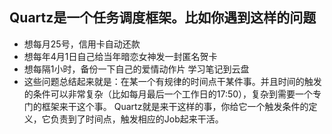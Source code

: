 ## Quartz是一个任务调度框架。比如你遇到这样的问题
- 想每月25号，信用卡自动还款
- 想每年4月1日自己给当年暗恋女神发一封匿名贺卡
- 想每隔1小时，备份一下自己的爱情动作片 学习笔记到云盘
- 这些问题总结起来就是：在某一个有规律的时间点干某件事。并且时间的触发的条件可以非常复杂（比如每月最后一个工作日的17:50），复杂到需要一个专门的框架来干这个事。 Quartz就是来干这样的事，你给它一个触发条件的定义，它负责到了时间点，触发相应的Job起来干活。